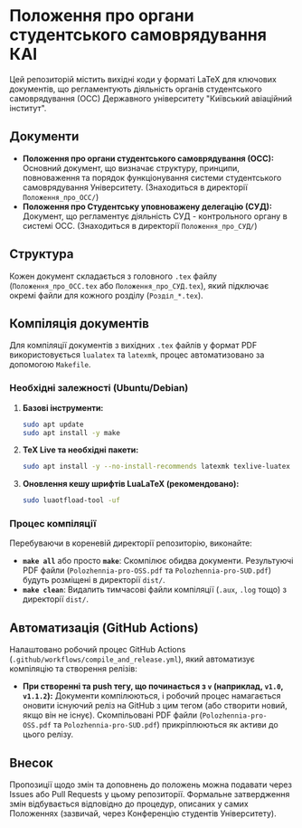 # Положення про органи студентського самоврядування КАІ

Цей репозиторій містить вихідні коди у форматі LaTeX для ключових документів, що регламентують діяльність органів студентського самоврядування (ОСС) Державного університету "Київський авіаційний інститут".

## Документи

*   **Положення про органи студентського самоврядування (ОСС):** Основний документ, що визначає структуру, принципи, повноваження та порядок функціонування системи студентського самоврядування Університету. (Знаходиться в директорії `Положення_про_ОСС/`)
*   **Положення про Студентську уповноважену делегацію (СУД):** Документ, що регламентує діяльність СУД - контрольного органу в системі ОСС. (Знаходиться в директорії `Положення_про_СУД/`)

## Структура

Кожен документ складається з головного `.tex` файлу (`Положення_про_ОСС.tex` або `Положення_про_СУД.tex`), який підключає окремі файли для кожного розділу (`Розділ_*.tex`).

## Компіляція документів

Для компіляції документів з вихідних `.tex` файлів у формат PDF використовується `lualatex` та `latexmk`, процес автоматизовано за допомогою `Makefile`.

### Необхідні залежності (Ubuntu/Debian)

1.  **Базові інструменти:**
    ```bash
    sudo apt update
    sudo apt install -y make
    ```
2.  **TeX Live та необхідні пакети:**
    ```bash
    sudo apt install -y --no-install-recommends latexmk texlive-luatex texlive-fonts-recommended texlive-fonts-extra texlive-lang-cyrillic texlive-latex-extra
    ```
3.  **Оновлення кешу шрифтів LuaLaTeX (рекомендовано):**
    ```bash
    sudo luaotfload-tool -uf
    ```

### Процес компіляції

Перебуваючи в кореневій директорії репозиторію, виконайте:

*   **`make all`** або просто **`make`**: Скомпілює обидва документи. Результуючі PDF файли (`Polozhennia-pro-OSS.pdf` та `Polozhennia-pro-SUD.pdf`) будуть розміщені в директорії `dist/`.
*   **`make clean`**: Видалить тимчасові файли компіляції (`.aux`, `.log` тощо) з директорії `dist/`.

## Автоматизація (GitHub Actions)

Налаштовано робочий процес GitHub Actions (`.github/workflows/compile_and_release.yml`), який автоматизує компіляцію та створення релізів:

*   **При створенні та push тегу, що починається з `v` (наприклад, `v1.0`, `v1.1.2`):** Документи компілюються, і робочий процес намагається оновити існуючий реліз на GitHub з цим тегом (або створити новий, якщо він не існує). Скомпільовані PDF файли (`Polozhennia-pro-OSS.pdf` та `Polozhennia-pro-SUD.pdf`) прикріплюються як активи до цього релізу.

## Внесок

Пропозиції щодо змін та доповнень до положень можна подавати через Issues або Pull Requests у цьому репозиторії. Формальне затвердження змін відбувається відповідно до процедур, описаних у самих Положеннях (зазвичай, через Конференцію студентів Університету). 